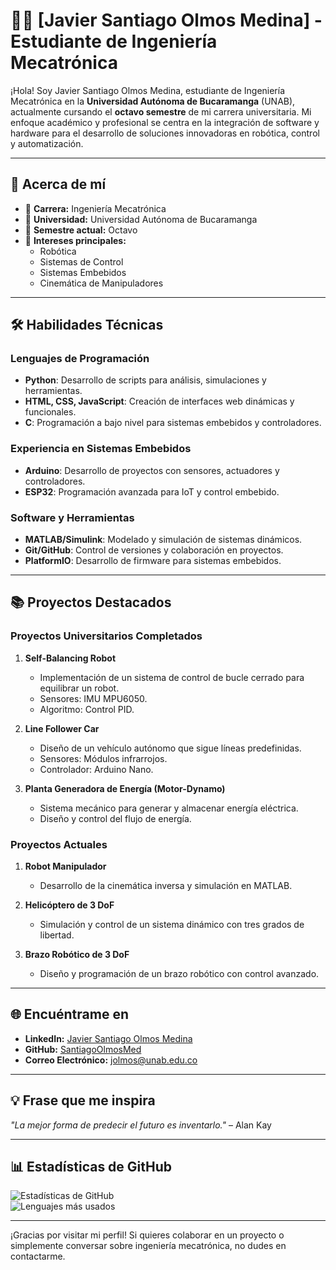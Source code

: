 # 👨‍💻 [Javier Santiago Olmos Medina] - Estudiante de Ingeniería Mecatrónica

¡Hola! Soy Javier Santiago Olmos Medina, estudiante de Ingeniería Mecatrónica en la **Universidad Autónoma de Bucaramanga** (UNAB), actualmente cursando el **octavo semestre** de mi carrera universitaria. Mi enfoque académico y profesional se centra en la integración de software y hardware para el desarrollo de soluciones innovadoras en robótica, control y automatización.

---

## 🚀 Acerca de mí

- 🌟 **Carrera:** Ingeniería Mecatrónica  
- 🏫 **Universidad:** Universidad Autónoma de Bucaramanga  
- 📅 **Semestre actual:** Octavo  
- 🔧 **Intereses principales:**  
  - Robótica  
  - Sistemas de Control  
  - Sistemas Embebidos  
  - Cinemática de Manipuladores  

---

## 🛠️ Habilidades Técnicas

### Lenguajes de Programación  
- **Python**: Desarrollo de scripts para análisis, simulaciones y herramientas.  
- **HTML, CSS, JavaScript**: Creación de interfaces web dinámicas y funcionales.  
- **C**: Programación a bajo nivel para sistemas embebidos y controladores.  

### Experiencia en Sistemas Embebidos  
- **Arduino**: Desarrollo de proyectos con sensores, actuadores y controladores.  
- **ESP32**: Programación avanzada para IoT y control embebido.  

### Software y Herramientas  
- **MATLAB/Simulink**: Modelado y simulación de sistemas dinámicos.  
- **Git/GitHub**: Control de versiones y colaboración en proyectos.  
- **PlatformIO**: Desarrollo de firmware para sistemas embebidos.  

---

## 📚 Proyectos Destacados

### Proyectos Universitarios Completados  
1. **Self-Balancing Robot**  
   - Implementación de un sistema de control de bucle cerrado para equilibrar un robot.  
   - Sensores: IMU MPU6050.  
   - Algoritmo: Control PID.  

2. **Line Follower Car**  
   - Diseño de un vehículo autónomo que sigue líneas predefinidas.  
   - Sensores: Módulos infrarrojos.  
   - Controlador: Arduino Nano.  

3. **Planta Generadora de Energía (Motor-Dynamo)**  
   - Sistema mecánico para generar y almacenar energía eléctrica.  
   - Diseño y control del flujo de energía.  

### Proyectos Actuales  
1. **Robot Manipulador**  
   - Desarrollo de la cinemática inversa y simulación en MATLAB.  

2. **Helicóptero de 3 DoF**  
   - Simulación y control de un sistema dinámico con tres grados de libertad.  

3. **Brazo Robótico de 3 DoF**  
   - Diseño y programación de un brazo robótico con control avanzado.  

---

## 🌐 Encuéntrame en  
- **LinkedIn:** [Javier Santiago Olmos Medina](https://www.linkedin.com/in/javier-santiago-olmos-medina-164899356/) 
- **GitHub:** [SantiagoOlmosMed](https://github.com/SantiagoOlmosMed)  
- **Correo Electrónico:** [jolmos@unab.edu.co](mailto:jolmos@unab.edu.co)  

---

## 💡 Frase que me inspira  
*"La mejor forma de predecir el futuro es inventarlo."* – Alan Kay  

---

## 📊 Estadísticas de GitHub  

![Estadísticas de GitHub](https://github-readme-stats.vercel.app/api?username=SantiagoOlmosMed&show_icons=true&theme=radical)  
![Lenguajes más usados](https://github-readme-stats.vercel.app/api/top-langs/?username=SantiagoOlmosMed&layout=compact&theme=radical)  

---

¡Gracias por visitar mi perfil! Si quieres colaborar en un proyecto o simplemente conversar sobre ingeniería mecatrónica, no dudes en contactarme.
